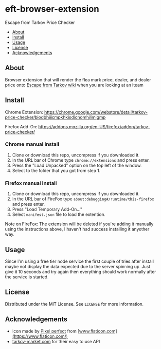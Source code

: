 # eft-browser-extension
Escape from Tarkov Price Checker

* [About](#about)
* [Install](#install)
* [Usage](#usage)
* [License](#license)
* [Acknowledgements](#acknowledgements)


<!-- ABOUT -->
## About

Browser extension that will render the flea mark price, dealer, and dealer price onto [Escape from Tarkov wiki](https://escapefromtarkov.gamepedia.com/Escape_from_Tarkov_Wiki) when you are looking at an iteam

<!-- INSTALL -->
## Install

Chrome Extension: https://chrome.google.com/webstore/detail/tarkov-price-checker/biodbhjiicmpkhkiodicnomhjlimigmp

Firefox Add-On: https://addons.mozilla.org/en-US/firefox/addon/tarkov-price-checker/

### Chrome manual install

1. Clone or download this repo, uncompress if you downloaded it.
2. In the URL bar of Chrome type `chrome://extensions` and press enter.
3. Press the "Load Unpacked" option on the top left of the window.
4. Select to the folder that you got from step 1.

### Firefox manual install

1. Clone or download this repo, uncompress if you downloaded it.
2. In the URL bar of FireFox type `about:debugging#/runtime/this-firefox` and press enter.
3. Press "Load Temporary Add-On..."
4. Select `manifest.json` file to load the extention.

Note on FireFox: The extension will be deleted if you're adding it manually using the instructions above, I haven't had success installing it anyother way.

<!-- USAGE -->
## Usage

Since I'm using a free tier node service the first couple of tries after install maybe not display the data expected due to the server spinning up. Just give it 10 seconds and try again then everything should work normally after the service is started.

<!-- LICENSE -->
## License
Distributed under the MIT License. See `LICENSE` for more information.

<!-- ACKNOWLEDGEMENTS -->
## Acknowledgements
* Icon made by [Pixel perfect](https://www.flaticon.com/authors/pixel-perfect) from [www.flaticon.com](https://www.flaticon.com/)
* [tarkov-market.com](https://tarkov-market.com) for their easy to use API


